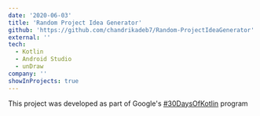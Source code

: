 ```yaml
---
date: '2020-06-03'
title: 'Random Project Idea Generator'
github: 'https://github.com/chandrikadeb7/Random-ProjectIdeaGenerator'
external: ''
tech:
  - Kotlin
  - Android Studio
  - unDraw
company: ''
showInProjects: true
---
```


This project was developed as part of Google's [#30DaysOfKotlin](https://eventsonair.withgoogle.com/events/kotlin) program
